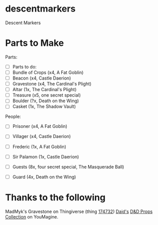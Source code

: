 descentmarkers
================

Descent Markers

Parts to Make
=============
Parts:
- [ ] Parts to do:
- [ ] Bundle of Crops (x4, A Fat Goblin)
- [ ] Beacon (x4, Castle Daerion)
- [ ] Gravestone (x4, The Cardinal's Plight)
- [ ] Altar (1x, The Cardinal's Plight)
- [ ] Treasure (x5, one secret special)
- [ ] Boulder (?x, Death on the Wing)
- [ ] Casket (1x, The Shadow Vault)

People:
- [ ] Prisoner (x4, A Fat Goblin)
- [ ] Villager (x4, Castle Daerion)
- [ ] Frederic (1x, A Fat Goblin)
- [ ] Sir Palamon (1x, Castle Daerion)
- [ ] Guests (8x, four secret special, The Masquerade Ball)
- [ ] Guard (4x, Death on the Wing)


Thanks to the following
=======================
MadMyk's Gravestone on Thingiverse (thing [174732](http://www.thingiverse.com/thing:174732))
[Daid's](https://www.youmagine.com/users/daid) [D&D Props Collection](https://www.youmagine.com/designs/d-d-props-collection) on YouMagine.
